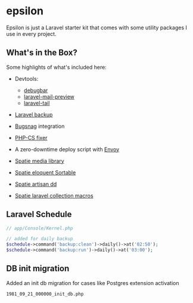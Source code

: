 # epsilon
Epsilon is just a Laravel starter kit that comes with some utility packages I use in every project.

## What's in the Box?

Some highlights of what's included here:

- Devtools: 
  - [debugbar](https://github.com/barryvdh/laravel-debugbar)
  - [laravel-mail-preview](https://github.com/themsaid/laravel-mail-preview)
  - [laravel-tail](https://github.com/spatie/laravel-tail)
  
- [Laravel backup](https://docs.spatie.be/laravel-backup/v6/installation-and-setup)
- [Bugsnag](https://docs.bugsnag.com/platforms/php/laravel/) integration
- [PHP-CS fixer](https://github.com/FriendsOfPHP/PHP-CS-Fixer)
- A zero-downtime deploy script with [Envoy](https://laravel.com/docs/5.8/envoy)
- [Spatie media library](https://docs.spatie.be/laravel-medialibrary)
- [Spatie eloquent Sortable](https://github.com/spatie/eloquent-sortable)
- [Spatie artisan dd](https://github.com/spatie/laravel-artisan-dd)
- [Spatie laravel collection macros](https://github.com/spatie/laravel-collection-macros)

## Laravel Schedule

```php
// app/Console/Kernel.php

// added for daily backup
$schedule->command('backup:clean')->daily()->at('02:50');
$schedule->command('backup:run')->daily()->at('03:00');
```

## DB init migration

Added an init db migration for cases like Postgres extension activation

```
1981_09_21_000000_init_db.php
```
